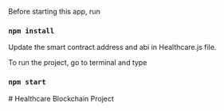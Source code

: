 Before starting this app, run

### `npm install`

Update the smart contract address and abi in Healthcare.js file.

To run the project, go to terminal and type

### `npm start`
#   H e a l t h c a r e   B l o c k c h a i n   P r o j e c t  
 